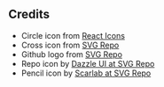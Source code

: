 ## Credits

- Circle icon from [React Icons](https://react-icons.github.io/react-icons)
- Cross icon from [SVG Repo](https://www.svgrepo.com/svg/115114/thick-cross-mark)
- Github logo from [SVG Repo](https://www.svgrepo.com/svg/512317/github-142)
- Repo icon by [Dazzle UI at SVG Repo](https://www.svgrepo.com/svg/533324/code)
- Pencil icon by [Scarlab at SVG Repo](https://www.svgrepo.com/svg/507807/pencil)